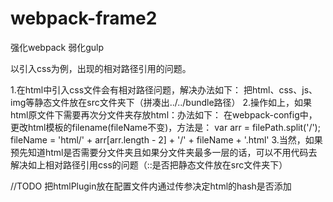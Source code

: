 # webpack-frame2
强化webpack   弱化gulp


以引入css为例，出现的相对路径引用的问题。

1.在html中引入css文件会有相对路径问题，解决办法如下：
   把html、css、js、img等静态文件放在src文件夹下（拼凑出../../bundle路径）
2.操作如上，如果html原文件下需要再次分文件夹存放html：办法如下：
   在webpack-config中，更改html模板的filename(fileName不变)，方法是：
                                                       var arr = filePath.split('\/');
                                                       fileName = 'html/' + arr[arr.length - 2] + '/' + fileName + '.html'
3.当然，如果预先知道html是否需要分文件夹且如果分文件夹最多一层的话，可以不用代码去解决如上相对路径引用css的问题（::是否把静态文件放在src文件夹下）


//TODO 把htmlPlugin放在配置文件内通过传参决定html的hash是否添加

